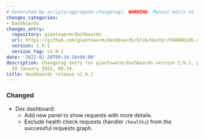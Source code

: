 ```yaml
---
# Generated by scripts/aggregate-changelogs. WARNING: Manual edits to this files will be overwritten.
changes_categories:
- Dashboards
changes_entry:
  repository: giantswarm/dashboards
  url: https://github.com/giantswarm/dashboards/blob/master/CHANGELOG.md#191---2022-01-20
  version: 1.9.1
  version_tag: v1.9.1
date: '2022-01-20T09:34:18+00:00'
description: Changelog entry for giantswarm/dashboards version 1.9.1, published on
  20 January 2022, 09:34.
title: dashboards release v1.9.1
---
```


### Changed
- Dex dashboard:
  - Add new panel to show requests with more details.
  - Exclude health check requests (handler `/healthz`) from the successful requests graph.
